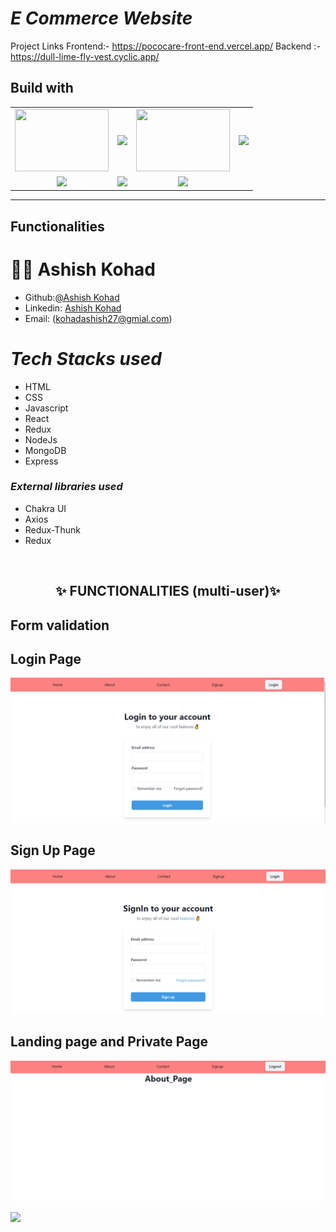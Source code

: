 # _E Commerce Website_

Project Links
Frontend:- https://pococare-front-end.vercel.app/
Backend :- https://dull-lime-fly-vest.cyclic.app/

## Build with

<table  align=center>
  <tr>
 <td align=center> <img src="https://upload.wikimedia.org/wikipedia/commons/thumb/d/d9/Node.js_logo.svg/1280px-Node.js_logo.svg.png"  height=100   width=150 ></td>
     <td align=center> <img src="https://upload.wikimedia.org/wikipedia/commons/thumb/a/a7/React-icon.svg/1280px-React-icon.svg.png" height=100   ></td>
    <td align=center> <img src="https://upload.wikimedia.org/wikipedia/commons/4/49/Redux.png"  height=100   width=150 ></td>
     <td align=center> <img src="https://img.icons8.com/nolan/64/wikipedia.png"  height=100  ></td>
  </tr><tr><td align=center>  <img src="https://img.icons8.com/color/48/null/chakra-ui.png"   width=100  ></td>

  <td align=center> <img src="https://git-scm.com/images/logos/downloads/Git-Icon-1788C.png"  height=100  ></td>
  <td align=center> <img src="https://img.icons8.com/plasticine/100/null/github.png"  height=100  ></td>
  </tr>

</table>

<hr/>

## Functionalities

# 🧑🏻 **Ashish Kohad**

- Github:[@Ashish Kohad](https://github.com/AshishKohad27)
- Linkedin: [Ashish Kohad](https://www.linkedin.com/in/ashish-kohad27/)
- Email: (kohadashish27@gmial.com)

<h1><i>Tech Stacks used </i></h1>

<ul>
<li>HTML</li>
<li>CSS</li>
<li>Javascript</li>
<li>React</li>
<li>Redux</li>
<li>NodeJs</li>
<li>MongoDB</li>
<li>Express</li>
</ul>

<h3><i>External libraries used </i></h3>

<ul>
<li>Chakra UI</li>
<li>Axios</li>
<li>Redux-Thunk</li>
<li>Redux</li>
</ul>

<br/>
<h2 align="center" >✨ FUNCTIONALITIES (multi-user)✨<h2/>

Form validation
<br/>
## Login Page

![Alt text](public/Img/Login_PocoCare.PNG)
<br/>
## Sign Up Page

![Alt text](public/Img/Signup_PocoCare.PNG)
<br/>

## Landing page and Private Page

![Alt text](public/Img/Private_Page.PNG)
<br/>

<img src="https://raw.githubusercontent.com/Trilokia/Trilokia/379277808c61ef204768a61bbc5d25bc7798ccf1/bottom_header.svg" />
